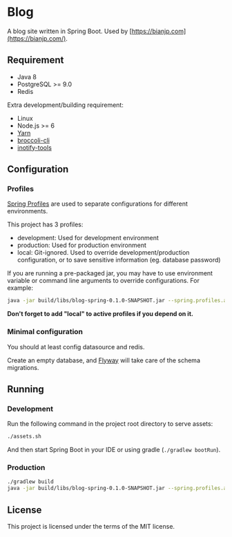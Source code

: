# Blog

A blog site written in Spring Boot. Used by [https://bianjp.com](https://bianjp.com/).

## Requirement

* Java 8
* PostgreSQL >= 9.0
* Redis

Extra development/building requirement:

* Linux
* Node.js >= 6
* [Yarn](https://yarnpkg.com/en/)
* [broccoli-cli](https://github.com/broccolijs/broccoli-cli)
* [inotify-tools](https://github.com/rvoicilas/inotify-tools)

## Configuration

### Profiles

[Spring Profiles](https://docs.spring.io/spring-boot/docs/current/reference/htmlsingle/#boot-features-profiles) are used to separate configurations for different environments.

This project has 3 profiles:

* development: Used for development environment
* production: Used for production environment
* local: Git-ignored. Used to override development/production configuration, or to save sensitive information (eg. database password) 

If you are running a pre-packaged jar, you may have to use environment variable or command line arguments to override configurations. For example:

```bash
java -jar build/libs/blog-spring-0.1.0-SNAPSHOT.jar --spring.profiles.active=production,local --spring.redis.host=127.0.0.1
```

__Don't forget to add "local" to active profiles if you depend on it.__

### Minimal configuration

You should at least config datasource and redis.

Create an empty database, and [Flyway](https://flywaydb.org/) will take care of the schema migrations.

## Running

### Development

Run the following command in the project root directory to serve assets:

```bash
./assets.sh
```

And then start Spring Boot in your IDE or using gradle (`./gradlew bootRun`).

### Production

```bash
./gradlew build
java -jar build/libs/blog-spring-0.1.0-SNAPSHOT.jar --spring.profiles.active=production,local
```

## License

This project is licensed under the terms of the MIT license.
